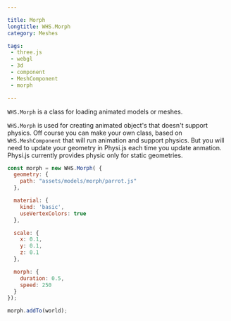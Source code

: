 ```yaml
---

title: Morph
longtitle: WHS.Morph
category: Meshes

tags:
 - three.js
 - webgl
 - 3d
 - component
 - MeshComponent
 - morph

---
```


`WHS.Morph` is a class for loading animated models or meshes.

`WHS.Morph` is used for creating animated object's that doesn't support physics. Off course you can make your own class, based on `WHS.MeshComponent` that will run animation and support physics. But you will need to update your geometry in Physi.js each time you update anmation. Physi.js currently provides physic only for static geometries.

```javascript
const morph = new WHS.Morph( {
  geometry: {
    path: "assets/models/morph/parrot.js"
  },

  material: {
    kind: 'basic',
    useVertexColors: true
  },

  scale: {
    x: 0.1,
    y: 0.1,
    z: 0.1
  },

  morph: {
    duration: 0.5,
    speed: 250
  }
});

morph.addTo(world);
```
